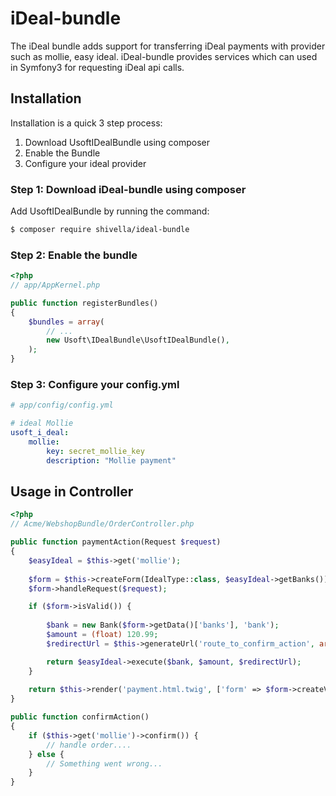 iDeal-bundle
============

The iDeal bundle adds support for transferring iDeal payments with provider such as mollie, easy ideal.
iDeal-bundle provides services which can used in Symfony3 for requesting iDeal api calls.

Installation
------------
Installation is a quick 3 step process:

1. Download UsoftIDealBundle using composer
2. Enable the Bundle
3. Configure your ideal provider


### Step 1: Download iDeal-bundle using composer

Add UsoftIDealBundle by running the command:

``` bash
$ composer require shivella/ideal-bundle
```

### Step 2: Enable the bundle


``` php
<?php
// app/AppKernel.php

public function registerBundles()
{
    $bundles = array(
        // ...
        new Usoft\IDealBundle\UsoftIDealBundle(),
    );
}
```

### Step 3: Configure your config.yml
```yaml
# app/config/config.yml

# ideal Mollie
usoft_i_deal:
    mollie:
        key: secret_mollie_key
        description: "Mollie payment"

```


Usage in Controller
-------------------


``` php
<?php
// Acme/WebshopBundle/OrderController.php

public function paymentAction(Request $request)
{
    $easyIdeal = $this->get('mollie');
    
    $form = $this->createForm(IdealType::class, $easyIdeal->getBanks());
    $form->handleRequest($request);

    if ($form->isValid()) {
        
        $bank = new Bank($form->getData()['banks'], 'bank');
        $amount = (float) 120.99;
        $redirectUrl = $this->generateUrl('route_to_confirm_action', array(), UrlGeneratorInterface::ABSOLUTE_URL);

        return $easyIdeal->execute($bank, $amount, $redirectUrl);
    }
    
    return $this->render('payment.html.twig', ['form' => $form->createView()]);
}

public function confirmAction()
{
    if ($this->get('mollie')->confirm()) {
        // handle order....
    } else {
        // Something went wrong...
    }
}
```

